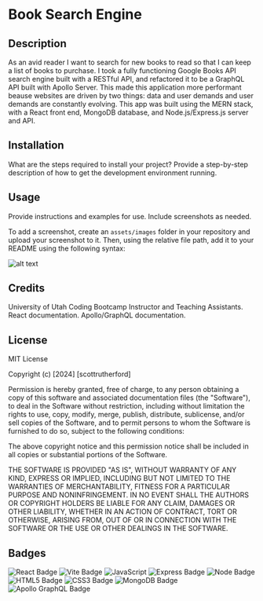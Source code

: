 # Book Search Engine 

## Description

As an avid reader I want to search for new books to read so that I can keep a list of books to purchase. I took a fully functioning Google Books API search engine built with a RESTful API, and refactored it to be a GraphQL API built with Apollo Server. This made this application more performant beause websites are driven by two things: data and user demands and user demands are constantly evolving. This app was built using the MERN stack, with a React front end, MongoDB database, and Node.js/Express.js server and API.

## Installation

What are the steps required to install your project? Provide a step-by-step description of how to get the development environment running.

## Usage

Provide instructions and examples for use. Include screenshots as needed.

To add a screenshot, create an `assets/images` folder in your repository and upload your screenshot to it. Then, using the relative file path, add it to your README using the following syntax:

![alt text](assets/images/screenshot.png)

## Credits

University of Utah Coding Bootcamp Instructor and Teaching Assistants. React documentation. Apollo/GraphQL documentation. 

## License

MIT License

Copyright (c) [2024] [scottrutherford]

Permission is hereby granted, free of charge, to any person obtaining a copy
of this software and associated documentation files (the "Software"), to deal
in the Software without restriction, including without limitation the rights
to use, copy, modify, merge, publish, distribute, sublicense, and/or sell
copies of the Software, and to permit persons to whom the Software is
furnished to do so, subject to the following conditions:

The above copyright notice and this permission notice shall be included in all
copies or substantial portions of the Software.

THE SOFTWARE IS PROVIDED "AS IS", WITHOUT WARRANTY OF ANY KIND, EXPRESS OR
IMPLIED, INCLUDING BUT NOT LIMITED TO THE WARRANTIES OF MERCHANTABILITY,
FITNESS FOR A PARTICULAR PURPOSE AND NONINFRINGEMENT. IN NO EVENT SHALL THE
AUTHORS OR COPYRIGHT HOLDERS BE LIABLE FOR ANY CLAIM, DAMAGES OR OTHER
LIABILITY, WHETHER IN AN ACTION OF CONTRACT, TORT OR OTHERWISE, ARISING FROM,
OUT OF OR IN CONNECTION WITH THE SOFTWARE OR THE USE OR OTHER DEALINGS IN THE
SOFTWARE.

## Badges

![React Badge](https://img.shields.io/badge/React-20232A?style=for-the-badge&logo=react&logoColor=61DAFB)
![Vite Badge](https://img.shields.io/badge/Vite-646CFF?logo=vite&logoColor=fff&style=for-the-badge)
![JavaScript](https://img.shields.io/badge/JavaScript-F7DF1E?style=for-the-badge&logo=javascript&logoColor=black)
![Express Badge](https://img.shields.io/badge/Express.js-404D59?style=for-the-badge)
![Node Badge](https://img.shields.io/badge/Node.js-43853D?style=for-the-badge&logo=node.js&logoColor=white)
![HTML5 Badge](https://img.shields.io/badge/HTML5-E34F26?logo=html5&logoColor=fff&style=for-the-badge)
![CSS3 Badge](https://img.shields.io/badge/CSS3-1572B6?logo=css3&logoColor=fff&style=for-the-badge)
![MongoDB Badge](https://img.shields.io/badge/MongoDB-47A248?logo=mongodb&logoColor=fff&style=plastic)
![Apollo GraphQL Badge](https://img.shields.io/badge/Apollo%20GraphQL-311C87?logo=apollographql&logoColor=fff&style=for-the-badge)
